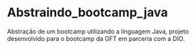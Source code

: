 # Abstraindo_bootcamp_java
Abstração de um bootcamp utilizando a linguagem Java, projeto desenvolvido para o bootcamp da GFT em parceria com a DIO.
